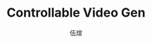 ---
vol: '007'
time: 2025.03.07
title: "Controllable Video Gen"
author: "伍煊"
info: "Master from SCU"
---